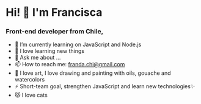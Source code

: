 # Hi! 👋 I'm Francisca 

### Front-end developer from Chile,

- 🔭 I’m currently learning on JavaScript and Node.js
- 🌟 I love learning new things
- 💬 Ask me about ...
- 📫 How to reach me: franda.chi@gmail.com
- 🎨 I love art, I love drawing and painting with oils, gouache and watercolors
- ⚡ Short-team goal, strengthen JavaScript and learn new technologies✨
- 😾 I love cats
